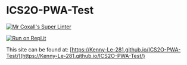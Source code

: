 # ICS2O-PWA-Test

[![Mr Coxall's Super Linter](https://github.com/Kenny-Le-281/ICS2O-PWA-Test/workflows/Mr%20Coxall's%20Super%20Linter/badge.svg)](https://github.com/Kenny-Le-281/ICS2O-PWA-Test/actions)

[![Run on Repl.it](https://repl.it/badge/github/Kenny-Le-281/ICS2O-PWA-Test)](https://repl.it/github/Kenny-Le-281/ICS2O-PWA-Test)

This site can be found at: [https://Kenny-Le-281.github.io/ICS2O-PWA-Test/](https://Kenny-Le-281.github.io/ICS2O-PWA-Test/)
